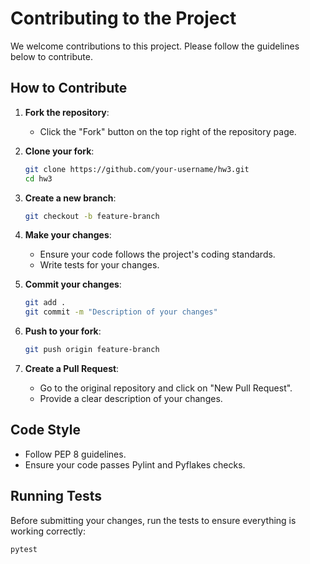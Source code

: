 
# Contributing to the Project

We welcome contributions to this project. Please follow the guidelines below to contribute.

## How to Contribute

1. **Fork the repository**:
    - Click the "Fork" button on the top right of the repository page.

2. **Clone your fork**:
    ```bash
    git clone https://github.com/your-username/hw3.git
    cd hw3
    ```

3. **Create a new branch**:
    ```bash
    git checkout -b feature-branch
    ```

4. **Make your changes**:
    - Ensure your code follows the project's coding standards.
    - Write tests for your changes.

5. **Commit your changes**:
    ```bash
    git add .
    git commit -m "Description of your changes"
    ```

6. **Push to your fork**:
    ```bash
    git push origin feature-branch
    ```

7. **Create a Pull Request**:
    - Go to the original repository and click on "New Pull Request".
    - Provide a clear description of your changes.

## Code Style

- Follow PEP 8 guidelines.
- Ensure your code passes Pylint and Pyflakes checks.

## Running Tests

Before submitting your changes, run the tests to ensure everything is working correctly:
```bash
pytest
```

